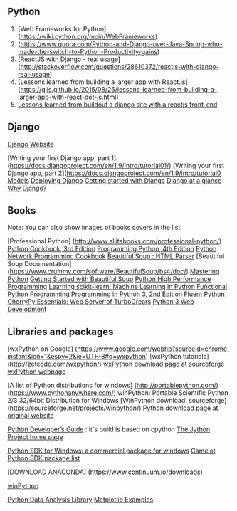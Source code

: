 
Python
------------------------
1. [Web Frameworks for Python] (https://wiki.python.org/moin/WebFrameworks)
2. (https://www.quora.com/Python-and-Django-over-Java-Spring-who-made-the-switch-to-Python-Productivity-gains)
3. [ReactJS with Django - real usage] (http://stackoverflow.com/questions/28610372/reactjs-with-django-real-usage)
4. [Lessons learned from building a larger app with React.js] (https://gijs.github.io/2015/08/26/lessons-learned-from-building-a-larger-app-with-react-dot-js.html)
5. [Lessons learned from buildout a django site with a reactjs front-end](http://reinout.vanrees.org/weblog/2015/08/31/django-site-with-javascript-frontend.html)

Django
-----------------------
[Django Website](https://www.djangoproject.com/)

[Writing your first Django app, part 1] (https://docs.djangoproject.com/en/1.9/intro/tutorial01/)
[Writing your first Django app, part 2](https://docs.djangoproject.com/en/1.9/intro/tutorial0
[Models](https://docs.djangoproject.com/en/1.9/topics/db/models/)
[Deploying Django](https://docs.djangoproject.com/en/1.9/howto/deployment/)
[Getting started with Django](https://www.djangoproject.com/start/)
[Django at a glance](https://docs.djangoproject.com/en/1.9/intro/overview/)
[Why Django?](https://www.djangoproject.com/start/overview/)


Books 
-----------------------
Note: You can also show images of books covers in the list!

[Professional Python] (http://www.allitebooks.com/professional-python/)
[Python Cookbook, 3rd Edition](http://www.allitebooks.com/python-cookbook-3rd-edition/)
[Programming Python, 4th Edition](http://www.allitebooks.com/programming-python-4th-edition/)
[Python Network Programming Cookbook](http://www.allitebooks.com/python-network-programming-cookbook/)
[Beautiful Soup : HTML Parser](https://www.crummy.com/software/BeautifulSoup/)
[Beautiful Soup Documentation] (https://www.crummy.com/software/BeautifulSoup/bs4/doc/)
[Mastering Python](http://www.allitebooks.com/mastering-python/)
[Getting Started with Beautiful Soup](http://www.allitebooks.com/getting-started-with-beautiful-soup/)
[Python High Performance Programming](http://www.allitebooks.com/python-high-performance-programming/)
[Learning scikit-learn: Machine Learning in Python](http://www.allitebooks.com/learning-scikit-learn-machine-learning-in-python/)
[Functional Python Programming](http://www.allitebooks.com/functional-python-programming/)
[Programming in Python 3, 2nd Edition](http://www.allitebooks.com/programming-in-python-3-2nd-edition/)
[Fluent Python](http://www.allitebooks.com/fluent-python/)
[CherryPy Essentials: Web Server of TurboGrears](http://www.allitebooks.com/cherrypy-essentials/)
[Python 3 Web Development](http://www.allitebooks.com/python-3-web-development/)


Libraries and packages
------------------------
[wxPython on Google] (https://www.google.com/webhp?sourceid=chrome-instant&ion=1&espv=2&ie=UTF-8#q=wxpython)
[wxPython tutorials] (http://zetcode.com/wxpython/)
[wxPython download page at sourceforge](https://sourceforge.net/projects/wxpython/)
[wxPython webpage](https://www.wxpython.org/)

[A list of Python distributions for windows] (http://portablepython.com/)
(https://www.pythonanywhere.com/)
winPython: Portable Scientific Python 2/3 32/64bit Distribution for Windows
[WinPython download: sourceforge] (https://sourceforge.net/projects/winpython/)
[Python download page at original website](https://www.python.org/downloads/windows/)

[Python Developer’s Guide](https://docs.python.org/devguide/)  : it's build is based on cpython
[The Jython Project home page](http://www.jython.org/)

[Python SDK for Windows: a commercial package for windows](http://www.conceptive.be/python-sdk.html)
[Camelot](http://downloads.conceptive.be/downloads/camelot/doc/sphinx/build/tutorial/videostore.html)
[Python SDK package list](http://www.conceptive.be/packages.html)

[DOWNLOAD ANACONDA] (https://www.continuum.io/downloads)

[winPython](https://winpython.github.io/)

[Python Data Analysis Library](http://pandas.pydata.org/)
[Matplotlib Examples]()








